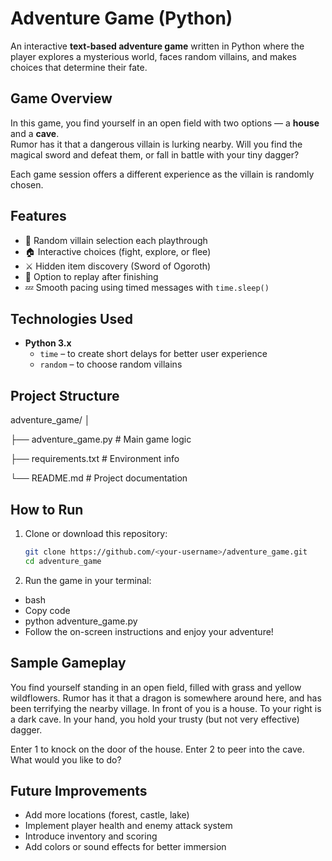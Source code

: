 #  Adventure Game (Python)

An interactive **text-based adventure game** written in Python where the player explores a mysterious world, faces random villains, and makes choices that determine their fate.

##  Game Overview
In this game, you find yourself in an open field with two options — a **house** and a **cave**.  
Rumor has it that a dangerous villain is lurking nearby. Will you find the magical sword and defeat them, or fall in battle with your tiny dagger?

Each game session offers a different experience as the villain is randomly chosen.

## Features
- 🎲 Random villain selection each playthrough  
- 🏠 Interactive choices (fight, explore, or flee)  
- ⚔️ Hidden item discovery (Sword of Ogoroth)  
- 🔁 Option to replay after finishing  
- 💤 Smooth pacing using timed messages with `time.sleep()`  

## Technologies Used
- **Python 3.x**
  - `time` – to create short delays for better user experience  
  - `random` – to choose random villains  

##  Project Structure
adventure_game/
│

├── adventure_game.py # Main game logic

├── requirements.txt # Environment info

└── README.md # Project documentation

##  How to Run
1. Clone or download this repository:
   ```bash
   git clone https://github.com/<your-username>/adventure_game.git
   cd adventure_game

2. Run the game in your terminal:
- bash
- Copy code
- python adventure_game.py
- Follow the on-screen instructions and enjoy your adventure!

## Sample Gameplay

You find yourself standing in an open field, filled with grass and yellow wildflowers.
Rumor has it that a dragon is somewhere around here, and has been terrifying the nearby village.
In front of you is a house.
To your right is a dark cave.
In your hand, you hold your trusty (but not very effective) dagger.

Enter 1 to knock on the door of the house.
Enter 2 to peer into the cave.
What would you like to do?

## Future Improvements

- Add more locations (forest, castle, lake)
- Implement player health and enemy attack system
- Introduce inventory and scoring
- Add colors or sound effects for better immersion



